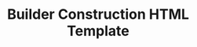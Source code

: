 ---
createdAt: 01/09/2021
title: Builder Construction HTML Template
highlight: A ThemeForest item.
description: Builder is a modern looking construction template created using Bootstrap to sell on ThemeForest back in 2016 when I worked at ThemeEbit.
type: Full-time
coverImg: builder-cover.jpg
featured: true
url: https://themeforest.net/item/builder-construction-responsive-html5-template/16267586
category:
  - Site Templates
tools:
  - HTML
  - CSS
  - SCSS
  - JavaScript
  - Bootstrap
  - Gulp
---